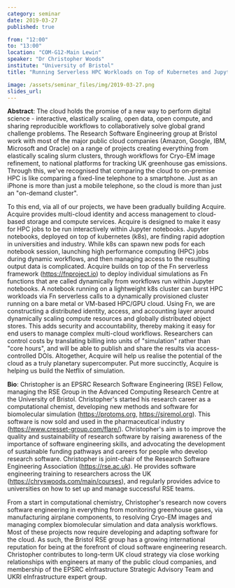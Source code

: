 ```yaml
---
category: seminar
date: 2019-03-27
published: true

from: "12:00"
to: "13:00"
location: "COM-G12-Main Lewin"
speaker: "Dr Christopher Woods"
institute: "University of Bristol"
title: "Running Serverless HPC Workloads on Top of Kubernetes and Jupyter Notebooks"

image: /assets/seminar_files/img/2019-03-27.png
slides_url:
---
```


**Abstract**: The cloud holds the promise of a new way to perform digital science - interactive, elastically scaling, open data, open compute, and sharing reproducible workflows to collaboratively solve global grand challenge problems. The Research Software Engineering group at Bristol work with most of the major public cloud companies (Amazon, Google, IBM, Microsoft and Oracle) on a range of projects creating everything from elastically scaling slurm clusters, through workflows for Cryo-EM image refinement, to national platforms for tracking UK greenhouse gas emissions. Through this, we've recognised that comparing the cloud to on-premise HPC is like comparing a fixed-line telephone to a smartphone. Just as an iPhone is more than just a mobile telephone, so the cloud is more than just an "on-demand cluster".

To this end, via all of our projects, we have been gradually building Acquire. Acquire provides multi-cloud identity and access management to cloud-based storage and compute services. Acquire is designed to make it easy for HPC jobs to be run interactively within Jupyter notebooks. Jupyter notebooks, deployed on top of kubernetes (k8s), are finding rapid adoption in universities and industry. While k8s can spawn new pods for each notebook session, launching high performance computing (HPC) jobs during dynamic workflows, and then managing access to the resulting output data is complicated. Acquire builds on top of the Fn serverless framework (https://fnproject.io) to deploy individual simulations as Fn functions that are called dynamically from workflows run within Jupyter notebooks. A notebook running on a lightweight k8s cluster can burst HPC workloads via Fn serverless calls to a dynamically provisioned cluster running on a bare metal or VM-based HPC/GPU cloud. Using Fn, we are constructing a distributed identity, access, and accounting layer around dynamically scaling compute resources and globally distributed object stores. This adds security and accountability, thereby making it easy for end users to manage complex multi-cloud workflows. Researchers can control costs by translating billing into units of "simulation" rather than "core hours", and will be able to publish and share the results via access-controlled DOIs. Altogether, Acquire will help us realise the potential of the cloud as a truly planetary supercomputer. Put more succinctly, Acquire is helping us build the Netflix of simulation.

**Bio**: Christopher is an EPSRC Research Software Engineering (RSE) Fellow, managing the RSE Group in the Advanced Computing Research Centre at the University of Bristol. Christopher's started his research career as a computational chemist, developing new methods and software for biomolecular simulation (https://protoms.org, https://siremol.org). This software is now sold and used in the pharmaceutical industry (https://www.cresset-group.com/flare/). Christopher's aim is to improve the quality and sustainability of research software by raising awareness of the importance of software engineering skills, and advocating the development of sustainable funding pathways and careers for people who develop research software. Christopher is joint-chair of the Research Software Engineering Association (https://rse.ac.uk). He provides software engineering training to researchers across the UK (https://chryswoods.com/main/courses), and regularly provides advice to universities on how to set up and manage successful RSE teams.

From a start in computational chemistry, Christopher's research now covers software engineering in everything from monitoring greenhouse gases, via manufacturing airplane components, to resolving Cryo-EM images and managing complex biomolecular simulation and data analysis workflows. Most of these projects now require developing and adapting software for the cloud. As such, the Bristol RSE group has a growing international reputation for being at the forefront of cloud software engineering research. Christopher contributes to long-term UK cloud strategy via close working relationships with engineers at many of the public cloud companies, and membership of the EPSRC eInfrastructure Strategic Advisory Team and UKRI eInfrastructure expert group.
